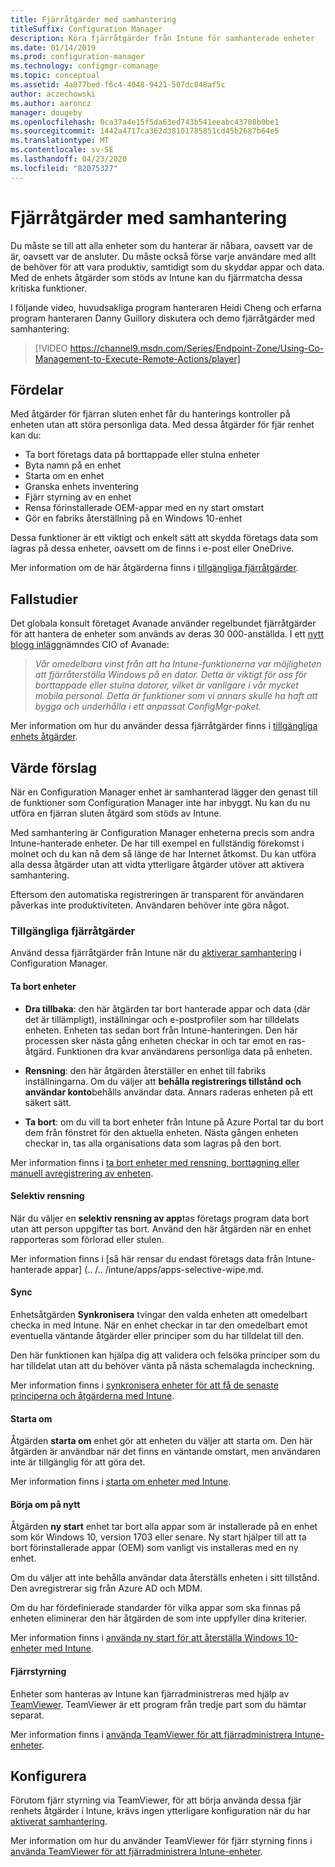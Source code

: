 ```yaml
---
title: Fjärråtgärder med samhantering
titleSuffix: Configuration Manager
description: Köra fjärråtgärder från Intune för samhanterade enheter
ms.date: 01/14/2019
ms.prod: configuration-manager
ms.technology: configmgr-comanage
ms.topic: conceptual
ms.assetid: 4a877bed-f6c4-4048-9421-507dc848af5c
author: aczechowski
ms.author: aaroncz
manager: dougeby
ms.openlocfilehash: 0ca37a4e15f5da63ed743b541eeabc43708b0be1
ms.sourcegitcommit: 1442a4717ca362d38101785851cd45b2687b64e5
ms.translationtype: MT
ms.contentlocale: sv-SE
ms.lasthandoff: 04/23/2020
ms.locfileid: "82075327"
---
```

# <a name="remote-actions-with-co-management"></a>Fjärråtgärder med samhantering

Du måste se till att alla enheter som du hanterar är nåbara, oavsett var de är, oavsett var de ansluter. Du måste också förse varje användare med allt de behöver för att vara produktiv, samtidigt som du skyddar appar och data. Med de enhets åtgärder som stöds av Intune kan du fjärrmatcha dessa kritiska funktioner.

I följande video, huvudsakliga program hanteraren Heidi Cheng och erfarna program hanteraren Danny Guillory diskutera och demo fjärråtgärder med samhantering:

> [!VIDEO https://channel9.msdn.com/Series/Endpoint-Zone/Using-Co-Management-to-Execute-Remote-Actions/player]



## <a name="benefits"></a>Fördelar

Med åtgärder för fjärran sluten enhet får du hanterings kontroller på enheten utan att störa personliga data. Med dessa åtgärder för fjär renhet kan du: 
- Ta bort företags data på borttappade eller stulna enheter  
- Byta namn på en enhet  
- Starta om en enhet  
- Granska enhets inventering  
- Fjärr styrning av en enhet  
- Rensa förinstallerade OEM-appar med en ny start omstart  
- Gör en fabriks återställning på en Windows 10-enhet  

Dessa funktioner är ett viktigt och enkelt sätt att skydda företags data som lagras på dessa enheter, oavsett om de finns i e-post eller OneDrive.

Mer information om de här åtgärderna finns i [tillgängliga fjärråtgärder](#available-remote-actions). 



## <a name="case-studies"></a>Fallstudier

Det globala konsult företaget Avanade använder regelbundet fjärråtgärder för att hantera de enheter som används av deras 30 000-anställda. I ett [nytt blogg inlägg](https://www.microsoft.com/microsoft-365/blog/2018/02/07/the-future-is-on-the-other-side-of-this-bridge/)nämndes CIO of Avanade:

> *Vår omedelbara vinst från att ha Intune-funktionerna var möjligheten att fjärråterställa Windows på en dator. Detta är viktigt för oss för borttappade eller stulna datorer, vilket är vanligare i vår mycket mobila personal.* 
>  *Detta är funktioner som vi annars skulle ha haft att bygga och underhålla i ett anpassat ConfigMgr-paket.*

Mer information om hur du använder dessa fjärråtgärder finns i [tillgängliga enhets åtgärder](../../intune/remote-actions/device-management.md#available-device-actions).


## <a name="value-proposition"></a>Värde förslag

När en Configuration Manager enhet är samhanterad lägger den genast till de funktioner som Configuration Manager inte har inbyggt. Nu kan du nu utföra en fjärran sluten åtgärd som stöds av Intune. 

Med samhantering är Configuration Manager enheterna precis som andra Intune-hanterade enheter. De har till exempel en fullständig förekomst i molnet och du kan nå dem så länge de har Internet åtkomst. Du kan utföra alla dessa åtgärder utan att vidta ytterligare åtgärder utöver att aktivera samhantering.

Eftersom den automatiska registreringen är transparent för användaren påverkas inte produktiviteten. Användaren behöver inte göra något.


### <a name="available-remote-actions"></a>Tillgängliga fjärråtgärder

Använd dessa fjärråtgärder från Intune när du [aktiverar samhantering](how-to-enable.md) i Configuration Manager.

#### <a name="remove-devices"></a>Ta bort enheter
- **Dra tillbaka**: den här åtgärden tar bort hanterade appar och data (där det är tillämpligt), inställningar och e-postprofiler som har tilldelats enheten. Enheten tas sedan bort från Intune-hanteringen. Den här processen sker nästa gång enheten checkar in och tar emot en ras-åtgärd. Funktionen dra kvar användarens personliga data på enheten.  

- **Rensning**: den här åtgärden återställer en enhet till fabriks inställningarna. Om du väljer att **behålla registrerings tillstånd och användar konto**behålls användar data. Annars raderas enheten på ett säkert sätt.  

- **Ta bort**: om du vill ta bort enheter från Intune på Azure Portal tar du bort dem från fönstret för den aktuella enheten. Nästa gången enheten checkar in, tas alla organisations data som lagras på den bort.  

Mer information finns i [ta bort enheter med rensning, borttagning eller manuell avregistrering av enheten](../../intune/remote-actions/devices-wipe.md).

#### <a name="selective-wipe"></a>Selektiv rensning
<!--SCCMDocs issue 973-->
När du väljer en **selektiv rensning av app**tas företags program data bort utan att person uppgifter tas bort. Använd den här åtgärden när en enhet rapporteras som förlorad eller stulen. 

Mer information finns i [så här rensar du endast företags data från Intune-hanterade appar] (.. /.. /intune/apps/apps-selective-wipe.md.

#### <a name="sync"></a>Sync
Enhetsåtgärden **Synkronisera** tvingar den valda enheten att omedelbart checka in med Intune. När en enhet checkar in tar den omedelbart emot eventuella väntande åtgärder eller principer som du har tilldelat till den.

Den här funktionen kan hjälpa dig att validera och felsöka principer som du har tilldelat utan att du behöver vänta på nästa schemalagda incheckning.

Mer information finns i [synkronisera enheter för att få de senaste principerna och åtgärderna med Intune](../../intune/remote-actions/device-sync.md).

#### <a name="restart"></a>Starta om
Åtgärden **starta om** enhet gör att enheten du väljer att starta om. Den här åtgärden är användbar när det finns en väntande omstart, men användaren inte är tillgänglig för att göra det.

Mer information finns i [starta om enheter med Intune](../../intune/remote-actions/device-restart.md).

#### <a name="fresh-start"></a>Börja om på nytt
Åtgärden **ny start** enhet tar bort alla appar som är installerade på en enhet som kör Windows 10, version 1703 eller senare. Ny start hjälper till att ta bort förinstallerade appar (OEM) som vanligt vis installeras med en ny enhet.

Om du väljer att inte behålla användar data återställs enheten i sitt tillstånd. Den avregistrerar sig från Azure AD och MDM.

Om du har fördefinierade standarder för vilka appar som ska finnas på enheten eliminerar den här åtgärden de som inte uppfyller dina kriterier.

Mer information finns i [använda ny start för att återställa Windows 10-enheter med Intune](../../intune/remote-actions/device-fresh-start.md). 

#### <a name="remote-control"></a>Fjärrstyrning
Enheter som hanteras av Intune kan fjärradministreras med hjälp av [TeamViewer](https://www.teamviewer.com/). TeamViewer är ett program från tredje part som du hämtar separat.

Mer information finns i [använda TeamViewer för att fjärradministrera Intune-enheter](../../intune/remote-actions/teamviewer-support.md).



## <a name="configure"></a>Konfigurera

Förutom fjärr styrning via TeamViewer, för att börja använda dessa fjär renhets åtgärder i Intune, krävs ingen ytterligare konfiguration när du har [aktiverat samhantering](how-to-enable.md).

Mer information om hur du använder TeamViewer för fjärr styrning finns i [använda TeamViewer för att fjärradministrera Intune-enheter](../../intune/remote-actions/teamviewer-support.md).
